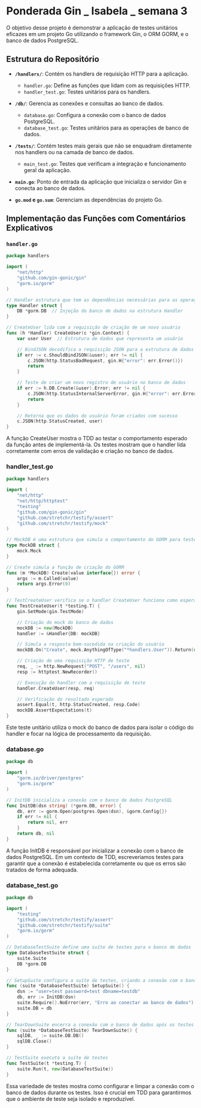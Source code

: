 # Ponderada Gin _ Isabela _ semana 3

O objetivo desse projeto é demonstrar a aplicação de testes unitários eficazes em um projeto Go utilizando o framework Gin, o ORM GORM, e o banco de dados PostgreSQL.

## Estrutura do Repositório

- **`/handlers/`**: Contém os handlers de requisição HTTP para a aplicação.
  - `handler.go`: Define as funções que lidam com as requisições HTTP.
  - `handler_test.go`: Testes unitários para os handlers.

- **`/db/`**: Gerencia as conexões e consultas ao banco de dados.
  - `database.go`: Configura a conexão com o banco de dados PostgreSQL.
  - `database_test.go`: Testes unitários para as operações de banco de dados.

- **`/tests/`**: Contém testes mais gerais que não se enquadram diretamente nos handlers ou na camada de banco de dados.
  - `main_test.go`: Testes que verificam a integração e funcionamento geral da aplicação.

- **`main.go`**: Ponto de entrada da aplicação que inicializa o servidor Gin e conecta ao banco de dados.

- **`go.mod` e `go.sum`**: Gerenciam as dependências do projeto Go.


## Implementação das Funções com Comentários Explicativos

### `handler.go`

```go
package handlers

import (
    "net/http"
    "github.com/gin-gonic/gin"
    "gorm.io/gorm"
)

// Handler estrutura que tem as dependências necessárias para as operações
type Handler struct {
    DB *gorm.DB  // Injeção do banco de dados na estrutura Handler
}

// CreateUser lida com a requisição de criação de um novo usuário
func (h *Handler) CreateUser(c *gin.Context) {
    var user User  // Estrutura de dados que representa um usuário

    // BindJSON decodifica a requisição JSON para a estrutura de dados
    if err := c.ShouldBindJSON(&user); err != nil {
        c.JSON(http.StatusBadRequest, gin.H{"error": err.Error()})
        return
    }

    // Teste de criar um novo registro de usuário no banco de dados
    if err := h.DB.Create(&user).Error; err != nil {
        c.JSON(http.StatusInternalServerError, gin.H{"error": err.Error()})
        return
    }

    // Retorna que os dados do usuário foram criados com sucesso
    c.JSON(http.StatusCreated, user)
}
```

A função CreateUser mostra o TDD ao testar o comportamento esperado da função antes de implementá-la. Os testes mostram que o handler lida corretamente com erros de validação e criação no banco de dados.

### handler_test.go

```go
package handlers

import (
    "net/http"
    "net/http/httptest"
    "testing"
    "github.com/gin-gonic/gin"
    "github.com/stretchr/testify/assert"
    "github.com/stretchr/testify/mock"
)

// MockDB é uma estrutura que simula o comportamento do GORM para testes
type MockDB struct {
    mock.Mock
}

// Create simula a função de criação do GORM
func (m *MockDB) Create(value interface{}) error {
    args := m.Called(value)
    return args.Error(0)
}

// TestCreateUser verifica se o handler CreateUser funciona como esperado
func TestCreateUser(t *testing.T) {
    gin.SetMode(gin.TestMode)

    // Criação do mock do banco de dados
    mockDB := new(MockDB)
    handler := &Handler{DB: mockDB}

    // Simula a resposta bem-sucedida na criação do usuário
    mockDB.On("Create", mock.AnythingOfType("*handlers.User")).Return(nil)

    // Criação de uma requisição HTTP de teste
    req, _ := http.NewRequest("POST", "/users", nil)
    resp := httptest.NewRecorder()

    // Execução do handler com a requisição de teste
    handler.CreateUser(resp, req)

    // Verificação do resultado esperado
    assert.Equal(t, http.StatusCreated, resp.Code)
    mockDB.AssertExpectations(t)
}
```


Este teste unitário utiliza o mock do banco de dados para isolar o código do handler e focar na lógica de processamento da requisição.

### database.go

```go
package db

import (
    "gorm.io/driver/postgres"
    "gorm.io/gorm"
)

// InitDB inicializa a conexão com o banco de dados PostgreSQL
func InitDB(dsn string) (*gorm.DB, error) {
    db, err := gorm.Open(postgres.Open(dsn), &gorm.Config{})
    if err != nil {
        return nil, err
    }
    return db, nil
}
```

A função InitDB é responsável por inicializar a conexão com o banco de dados PostgreSQL. Em um contexto de TDD, escreveriamos testes para garantir que a conexão é estabelecida corretamente ou que os erros são tratados de forma adequada.

### database_test.go

```go
package db

import (
    "testing"
    "github.com/stretchr/testify/assert"
    "github.com/stretchr/testify/suite"
    "gorm.io/gorm"
)

// DatabaseTestSuite define uma suíte de testes para o banco de dados
type DatabaseTestSuite struct {
    suite.Suite
    DB *gorm.DB
}

// SetupSuite configura a suíte de testes, criando a conexão com o banco de dados
func (suite *DatabaseTestSuite) SetupSuite() {
    dsn := "user=test password=test dbname=testdb"
    db, err := InitDB(dsn)
    suite.Require().NoError(err, "Erro ao conectar ao banco de dados")
    suite.DB = db
}

// TearDownSuite encerra a conexão com o banco de dados após os testes
func (suite *DatabaseTestSuite) TearDownSuite() {
    sqlDB, _ := suite.DB.DB()
    sqlDB.Close()
}

// TestSuite executa a suíte de testes
func TestSuite(t *testing.T) {
    suite.Run(t, new(DatabaseTestSuite))
}
```

Essa variedade de testes mostra como configurar e limpar a conexão com o banco de dados durante os testes. Isso é crucial em TDD para garantirmos que o ambiente de teste seja isolado e reproduzível.
